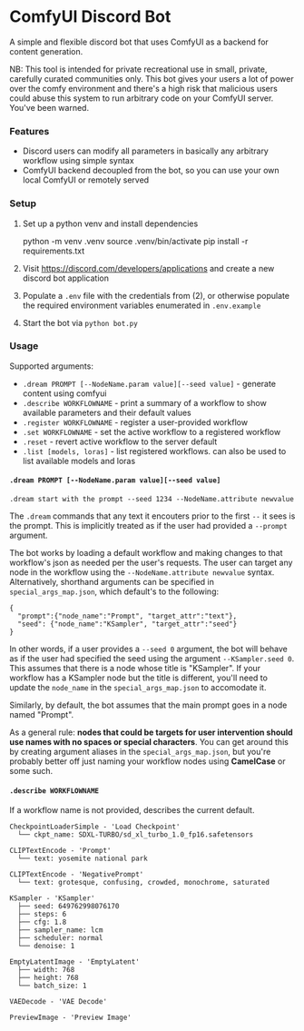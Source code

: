# ComfyUI Discord Bot

A simple and flexible discord bot that uses ComfyUI as a backend for content generation.

NB: This tool is intended for private recreational use in small, private, carefully curated communities only. This bot gives your users a lot of power over the comfy environment and there's a high risk that malicious users could abuse this system to run arbitrary code on your ComfyUI server. You've been warned.


### Features

* Discord users can modify all parameters in basically any arbitrary workflow using simple syntax
* ComfyUI backend decoupled from the bot, so you can use your own local ComfyUI or remotely served


### Setup

1. Set up a python venv and install dependencies

    python -m venv .venv
    source .venv/bin/activate
    pip install -r requirements.txt

2. Visit https://discord.com/developers/applications and create a new discord bot application

3. Populate a `.env` file with the credentials from (2), or otherwise populate the required environment variables enumerated in `.env.example`

4. Start the bot via `python bot.py`

### Usage

Supported arguments:

* `.dream PROMPT [--NodeName.param value][--seed value]` - generate content using comfyui
* `.describe WORKFLOWNAME` - print a summary of a workflow to show available parameters and their default values
* `.register WORKFLOWNAME` - register a user-provided workflow
* `.set WORKFLOWNAME` - set the active workflow to a registered workflow
* `.reset` - revert active workflow to the server default
* `.list [models, loras]` - list registered workflows. can also be used to list available models and loras


#### `.dream PROMPT [--NodeName.param value][--seed value]`

    .dream start with the prompt --seed 1234 --NodeName.attribute newvalue

The `.dream` commands that any text it encouters prior to the first `--` it sees is the prompt. This is implicitly treated as if the user had provided a `--prompt` argument. 

The bot works by loading a default workflow and making changes to that workflow's json as needed per the user's requests. The user can target any node in the workflow using the `--NodeName.attribute newvalue` syntax. Alternatively, shorthand arguments can be specified in `special_args_map.json`, which default's to the following:

    {
      "prompt":{"node_name":"Prompt", "target_attr":"text"},
      "seed": {"node_name":"KSampler", "target_attr":"seed"}
    }

In other words, if a user provides a `--seed 0` argument, the bot will behave as if the user had specified the seed using the argument `--KSampler.seed 0`. This assumes that there is a node whose title is "KSampler". If your workflow has a KSampler node but the title is different, you'll need to update the `node_name` in the `special_args_map.json` to accomodate it. 

Similarly, by default, the bot assumes that the main prompt goes in a node named "Prompt". 

As a general rule: **nodes that could be targets for user intervention should use names with no spaces or special characters**. You can get around this by creating argument aliases in the `special_args_map.json`, but you're probably better off just naming your workflow nodes using **CamelCase** or some such.


#### `.describe WORKFLOWNAME`

If a workflow name is not provided, describes the current default.

```
CheckpointLoaderSimple - 'Load Checkpoint'
  └── ckpt_name: SDXL-TURBO/sd_xl_turbo_1.0_fp16.safetensors

CLIPTextEncode - 'Prompt'
  └── text: yosemite national park

CLIPTextEncode - 'NegativePrompt'
  └── text: grotesque, confusing, crowded, monochrome, saturated

KSampler - 'KSampler'
  ├── seed: 649762998076170
  ├── steps: 6
  ├── cfg: 1.8
  ├── sampler_name: lcm
  ├── scheduler: normal
  └── denoise: 1

EmptyLatentImage - 'EmptyLatent'
  ├── width: 768
  ├── height: 768
  └── batch_size: 1

VAEDecode - 'VAE Decode'

PreviewImage - 'Preview Image'
```
